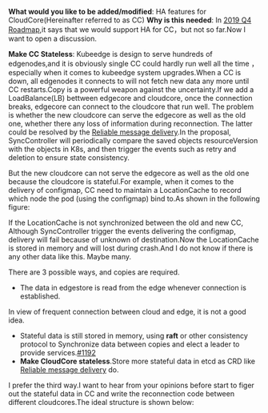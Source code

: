 <!-- Please only use this template for submitting enhancement requests -->

**What would you like to be added/modified**:
HA features for CloudCore(Hereinafter referred to as CC)
**Why is this needed**:
In [2019 Q4 Roadmap](https://github.com/kubeedge/kubeedge/blob/master/docs/getting-started/roadmap.md#2019-q4-roadmap),it says that we would support HA for CC，but not so far.Now I want to open a discussion.

**Make CC Stateless**:
Kubeedge is design to serve hundreds of edgenodes,and it is obviously single CC could hardly run well all the time ，especially when it comes to kubeedge system upgrades.When a CC is down, all edgenodes it connects to will not fetch new data any more until CC restarts.Copy is a powerful weapon against the uncertainty.If we add a LoadBalance(LB) bettween edgecore and cloudcore, once the connection breaks, edgecore can connect to the cloudcore that run well. The problem is whether the new cloudcore can serve the edgecore as well as the old one, whether there any loss of information during reconnection. The latter could be resolved by the [Reliable message delivery](https://github.com/fisherxu/kubeedge/blob/reliab-proposal/docs/proposals/reliable-message-delivery.md).In the proposal, SyncController will periodically compare the saved objects resourceVersion with the objects in K8s, and then trigger the events such as retry and deletion to ensure state consistency.	

But the new cloudcore can not serve the edgecore as well as the old one because the cloudcore is stateful.For example, when it comes to the delivery of configmap, CC need to maintain a LocationCache to record which node the pod (using the configmap) bind to.As shown in the following figure:

If the LocationCache is not synchronized between the old and new CC, Although SyncController trigger the events delivering the configmap, delivery will fail because of unknown of destination.Now the LocationCache is stored in memory and will lost during crash.And I do not know if there is any other data like this. Maybe many.

There are 3 possible ways, and copies are required.

- The data in edgestore is read from the edge whenever connection is established.

In view of frequent connection between cloud and edge, it is not a good idea.

- Stateful data is still stored in memory, using **raft** or other consistency protocol to Synchronize data between copies and elect a leader to provide services.[#1192](https://github.com/kubeedge/kubeedge/issues/1192)
- **Make CloudCore stateless**.Store more stateful data in etcd as CRD like [Reliable message delivery](https://github.com/fisherxu/kubeedge/blob/reliab-proposal/docs/proposals/reliable-message-delivery.md) do. 

I prefer the third way.I want to hear from your opinions before start to figer out the stateful data in CC and write the reconnection code between different cloudcores.The ideal structure is shown below:


